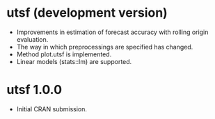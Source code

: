 # utsf (development version)

* Improvements in estimation of forecast accuracy with rolling origin evaluation.
* The way in which preprocessings are specified has changed.
* Method plot.utsf is implemented.
* Linear models (stats::lm) are supported.

# utsf 1.0.0

* Initial CRAN submission.
